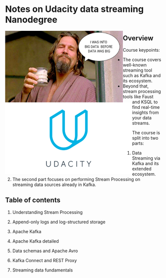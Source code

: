 # Notes on Udacity data streaming Nanodegree

<img src="https://github.com/makarovartyom/Data-streaming-ND/blob/master/assets/lebowski.png" width=380, height=230 align="left"/>

<img src="https://github.com/makarovartyom/Data-streaming-ND/blob/master/assets/logo_udacity.png" width=410, height=230 align="left"/>



## Overview

Course keypoints:

- The course covers well-known streaming tool such as Kafka and its ecosystem.
- Beyond that, stream processing tools like Faust and KSQL to find real-time insights from your data streams.

The course is split into two parts:

1. Data Streaming via Kafka and its extended ecosystem.
2. The second part focuses on performing Stream Processing on streaming data sources already in Kafka.


## Table of contents

1. Understanding Stream Processing

2. Append-only logs and log-structured storage

3. Apache Kafka

4. Apache Kafka detailed

5. Data schemas and Apache Avro

6. Kafka Connect and REST Proxy

7. Streaming data fundamentals